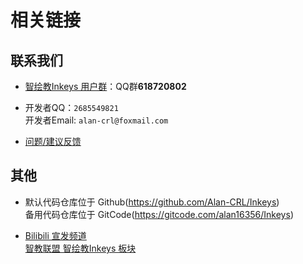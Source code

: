 # 相关链接

## 联系我们

- [智绘教Inkeys 用户群](https://qm.qq.com/cgi-bin/qm/qr?k=9V2l83dc0yP4UYeDF-NkTX0o7_TcYqlh&jump_from=webapi&authKey=LsLLUhb1KSzHYbc8k5nCQDqTtRcRUCEE3j+DdR9IgHaF/7JF7LLpY191hsiYEBz6)：QQ群**618720802**  

- 开发者QQ：`2685549821`  
开发者Email: `alan-crl@foxmail.com`  

- [问题/建议反馈](https://www.wjx.cn/vm/mqNTTRL.aspx#)  

## 其他

- 默认代码仓库位于 Github(https://github.com/Alan-CRL/Inkeys)  
备用代码仓库位于 GitCode(https://gitcode.com/alan16356/Inkeys)  

- [Bilibili 宣发频道](https://space.bilibili.com/1330313497)  
[智教联盟 智绘教Inkeys 板块](https://forum.smart-teach.cn/t/inkeys)
